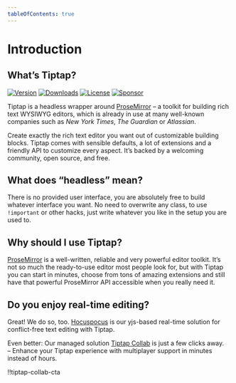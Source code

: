 ```yaml
---
tableOfContents: true
---
```


# Introduction

## What’s Tiptap?
[![Version](https://img.shields.io/npm/v/@tiptap/core.svg?label=version)](https://www.npmjs.com/package/@tiptap/core)
[![Downloads](https://img.shields.io/npm/dm/@tiptap/core.svg)](https://npmcharts.com/compare/@tiptap/core?minimal=true)
[![License](https://img.shields.io/npm/l/@tiptap/core.svg)](https://www.npmjs.com/package/@tiptap/core)
[![Sponsor](https://img.shields.io/static/v1?label=Sponsor&message=%E2%9D%A4&logo=GitHub)](https://github.com/sponsors/ueberdosis)

Tiptap is a headless wrapper around [ProseMirror](https://ProseMirror.net) – a toolkit for building rich text WYSIWYG editors, which is already in use at many well-known companies such as *New York Times*, *The Guardian* or *Atlassian*.

Create exactly the rich text editor you want out of customizable building blocks. Tiptap comes with sensible defaults, a lot of extensions and a friendly API to customize every aspect. It’s backed by a welcoming community, open source, and free.

## What does “headless” mean?
There is no provided user interface, you are absolutely free to build whatever interface you want. No need to overwrite any class, to use `!important` or other hacks, just write whatever you like in the setup you are used to.

## Why should I use Tiptap?
[ProseMirror](https://ProseMirror.net) is a well-written, reliable and very powerful editor toolkit. It’s not so much the ready-to-use editor most people look for, but with Tiptap you can start in minutes, choose from tons of amazing extensions and still have that powerful ProseMirror API accessible when you really need it.

## Do you enjoy real-time editing?

Great! We do so, too. [Hocuspocus](https://tiptap.dev/docs/hocuspocus/introduction) is our yjs-based real-time solution for conflict-free text editing with Tiptap.

Even better: Our managed solution [Tiptap Collab](https://tiptap.dev/collab) is just a few clicks away.<br />
– Enhance your Tiptap experience with multiplayer support in minutes instead of hours.

!!tiptap-collab-cta
